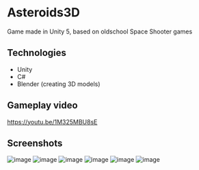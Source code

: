 # Asteroids3D
Game made in Unity 5, based on oldschool Space Shooter games
## Technologies
* Unity
* C#
* Blender (creating 3D models)
## Gameplay video
https://youtu.be/1M325MBU8sE
## Screenshots
![image](https://user-images.githubusercontent.com/25938970/186513123-ddc9d14c-b55d-4848-9e58-19d8e9e7a595.png)
![image](https://user-images.githubusercontent.com/25938970/186513890-421e0e21-ac4f-43ce-87a1-3aeecfb620de.png)
![image](https://user-images.githubusercontent.com/25938970/186513410-589302fb-748a-4b54-8263-7468be6d48f2.png)
![image](https://user-images.githubusercontent.com/25938970/186513643-8a61e171-2534-460e-9b92-63645148a7b9.png)
![image](https://user-images.githubusercontent.com/25938970/186513732-26a6dde7-327f-4467-b04f-e129b73d1cb7.png)
![image](https://user-images.githubusercontent.com/25938970/186514046-e6231957-2bce-4791-96ae-b8b781973477.png)
